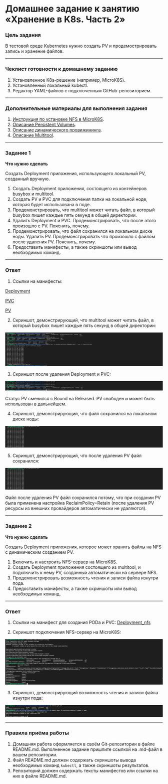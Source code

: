 # Домашнее задание к занятию «Хранение в K8s. Часть 2»

### Цель задания

В тестовой среде Kubernetes нужно создать PV и продемострировать запись и хранение файлов.

------

### Чеклист готовности к домашнему заданию

1. Установленное K8s-решение (например, MicroK8S).
2. Установленный локальный kubectl.
3. Редактор YAML-файлов с подключенным GitHub-репозиторием.

------

### Дополнительные материалы для выполнения задания

1. [Инструкция по установке NFS в MicroK8S](https://microk8s.io/docs/nfs). 
2. [Описание Persistent Volumes](https://kubernetes.io/docs/concepts/storage/persistent-volumes/). 
3. [Описание динамического провижининга](https://kubernetes.io/docs/concepts/storage/dynamic-provisioning/). 
4. [Описание Multitool](https://github.com/wbitt/Network-MultiTool).

------

### Задание 1

**Что нужно сделать**

Создать Deployment приложения, использующего локальный PV, созданный вручную.

1. Создать Deployment приложения, состоящего из контейнеров busybox и multitool.
2. Создать PV и PVC для подключения папки на локальной ноде, которая будет использована в поде.
3. Продемонстрировать, что multitool может читать файл, в который busybox пишет каждые пять секунд в общей директории. 
4. Удалить Deployment и PVC. Продемонстрировать, что после этого произошло с PV. Пояснить, почему.
5. Продемонстрировать, что файл сохранился на локальном диске ноды. Удалить PV.  Продемонстрировать что произошло с файлом после удаления PV. Пояснить, почему.
5. Предоставить манифесты, а также скриншоты или вывод необходимых команд.

---

### Ответ

1. Ссылки на манифесты:

[Deployment](https://github.com/megasts/kuber-homeworks/blob/task_2.2/2.2/src/Deployment.yaml)

[PVC](https://github.com/megasts/kuber-homeworks/blob/task_2.2/2.2/src/PVC.yaml)

[PV](https://github.com/megasts/kuber-homeworks/blob/task_2.2/2.2/src/PV.yaml)

2. Скриншот, демонстрирующий, что multitool может читать файл, в который busybox пишет каждые пять секунд в общей директории: 

![Screen1](https://github.com/megasts/kuber-homeworks/blob/task_2.2/2.2/img/task2_2_1.png)

3. Скриншот после удаления Deployment и PVC:

![Screen2](https://github.com/megasts/kuber-homeworks/blob/task_2.2/2.2/img/task2_2_2.png)

Статус PV сменился с Bound на Released. PV свободен и может быть использован в дальнейшем.

4. Скриншот, демонстрирующий, что файл сохранился на локальном диске ноды:

![Screen3](https://github.com/megasts/kuber-homeworks/blob/task_2.2/2.2/img/task2_2_3.png)

5. Скриншот, демонстрирующий, что после удаления PV файл сохранился:

![Screen4](https://github.com/megasts/kuber-homeworks/blob/task_2.2/2.2/img/task2_2_4.png)

Файл после удаления PV файл сохранился потому, что при создании PV была применена настройка ReclaimPolicy=Retain (после удаления PV ресурсы из внешних провайдеров автоматически не удаляются).

------

### Задание 2

**Что нужно сделать**

Создать Deployment приложения, которое может хранить файлы на NFS с динамическим созданием PV.

1. Включить и настроить NFS-сервер на MicroK8S.
2. Создать Deployment приложения состоящего из multitool, и подключить к нему PV, созданный автоматически на сервере NFS.
3. Продемонстрировать возможность чтения и записи файла изнутри пода. 
4. Предоставить манифесты, а также скриншоты или вывод необходимых команд.

---

### Ответ

1. Ссылки на манифест для создания PODa и PVC: [Deployment_nfs](https://github.com/megasts/kuber-homeworks/blob/task_2.2/2.2/src/Deployment_nfs.yaml)

2. Скриншот подключения NFS-сервер на MicroK8S:

![Screen5](https://github.com/megasts/kuber-homeworks/blob/task_2.2/2.2/img/task2_2_5.png)

3. Скриншот, демонстрирующий возможность чтения и записи файла изнутри пода:

![Screen6](https://github.com/megasts/kuber-homeworks/blob/task_2.2/2.2/img/task2_2_6.png)

------

### Правила приёма работы

1. Домашняя работа оформляется в своём Git-репозитории в файле README.md. Выполненное задание пришлите ссылкой на .md-файл в вашем репозитории.
2. Файл README.md должен содержать скриншоты вывода необходимых команд `kubectl`, а также скриншоты результатов.
3. Репозиторий должен содержать тексты манифестов или ссылки на них в файле README.md.
